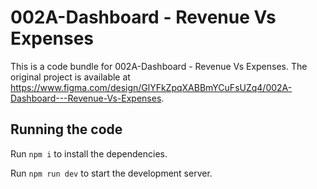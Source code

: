 
  # 002A-Dashboard - Revenue Vs Expenses

  This is a code bundle for 002A-Dashboard - Revenue Vs Expenses. The original project is available at https://www.figma.com/design/GlYFkZpqXABBmYCuFsUZq4/002A-Dashboard---Revenue-Vs-Expenses.

  ## Running the code

  Run `npm i` to install the dependencies.

  Run `npm run dev` to start the development server.
  